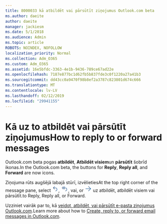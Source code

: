 ```yaml
---
title: 8000033 kā atbildēt vai pārsūtīt ziņojumus Outlook.com beta
ms.author: daeite
author: daeite
manager: jackiesm
ms.date: 5/1/2018
ms.audience: Admin
ms.topic: article
ROBOTS: NOINDEX, NOFOLLOW
localization_priority: Normal
ms.collection: Adm_O365
ms.custom: Adm_O365
ms.assetid: 16e5bfdc-3363-4e1b-9436-789ce67ad22e
ms.openlocfilehash: 7187e877bc1d62fb5b837fde3c0f1220a27a41b3
ms.sourcegitcommit: dd43cc0a9470f98b8ef2a3787c823801d674c666
ms.translationtype: MT
ms.contentlocale: lv-LV
ms.lasthandoff: 02/12/2019
ms.locfileid: "29941155"
---
```

# <a name="how-to-reply-to-or-forward-messages"></a><span data-ttu-id="48c11-102">Kā uz to atbildēt vai pārsūtīt ziņojumus</span><span class="sxs-lookup"><span data-stu-id="48c11-102">How to reply to or forward messages</span></span>

<span data-ttu-id="48c11-103">Outlook.com beta pogas **atbildēt**, **Atbildēt visiem**un **pārsūtīt** šobrīd ikonas.</span><span class="sxs-lookup"><span data-stu-id="48c11-103">In the Outlook.com beta, the buttons for **Reply**, **Reply all**, and **Forward** are now icons.</span></span> 
  
<span data-ttu-id="48c11-104">Ziņojuma rūts augšējā labajā stūrī, izvēlieties</span><span class="sxs-lookup"><span data-stu-id="48c11-104">At the top right corner of the message pane, select</span></span> ![Atbildēšana](media/08ad5200-369a-4a2f-bef5-ebdcbef5545f.png)<span data-ttu-id="48c11-106">,</span><span class="sxs-lookup"><span data-stu-id="48c11-106"></span></span> ![Atbildēt visiem](media/be5f41a1-dbea-471f-ba5d-7be4256922d2.png)<span data-ttu-id="48c11-108">, vai</span><span class="sxs-lookup"><span data-stu-id="48c11-108">, or</span></span> ![Pārsūtīšana](media/29fd06ec-1642-40d1-8faa-ec437ef156fc.png) <span data-ttu-id="48c11-110">uz atbildēt, atbildēt visiem vai pārsūtīt.</span><span class="sxs-lookup"><span data-stu-id="48c11-110">to Reply, Reply all, or Forward.</span></span> 
  
<span data-ttu-id="48c11-111">Uzziniet vairāk par to, kā [veidot, atbildēt, vai pārsūtīt e-pasta ziņojumus Outlook.com](https://go.microsoft.com/fwlink/p/?linkid=873141).</span><span class="sxs-lookup"><span data-stu-id="48c11-111">Learn more about how to [Create, reply to, or forward email messages in Outlook.com](https://go.microsoft.com/fwlink/p/?linkid=873141).</span></span>
  

